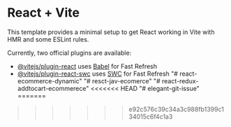 # React + Vite

This template provides a minimal setup to get React working in Vite with HMR and some ESLint rules.

Currently, two official plugins are available:

- [@vitejs/plugin-react](https://github.com/vitejs/vite-plugin-react/blob/main/packages/plugin-react/README.md) uses [Babel](https://babeljs.io/) for Fast Refresh
- [@vitejs/plugin-react-swc](https://github.com/vitejs/vite-plugin-react-swc) uses [SWC](https://swc.rs/) for Fast Refresh
"# react-ecommerce-dynamic" 
"# resct-jav-ecomerce" 
"# react-redux-addtocart-ecommerece" 
<<<<<<< HEAD
"# elegant-git-issue" 
=======
>>>>>>> e92c576c39c34a3c988fb1399c134015c6f4c1a3
